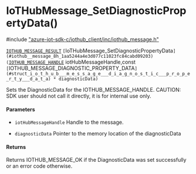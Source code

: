 # IoTHubMessage_SetDiagnosticPropertyData()

\#include ["azure-iot-sdk-c/iothub_client/inc/iothub_message.h"](../iot-c-ref-iothub-message-h.md)  

[`IOTHUB_MESSAGE_RESULT`](#iothub__message_8h_1a9ecf3d22e0ef357c3e7eda387ea07f62) `[`IoTHubMessage_SetDiagnosticPropertyData`](#iothub__message_8h_1aa5244a4e3d077c11023fc84cabd09203)(`[`IOTHUB_MESSAGE_HANDLE`](#iothub__message_8h_1a98782b8f57e3f751b4f0196de946432c) iotHubMessageHandle,const `[`IOTHUB_MESSAGE_DIAGNOSTIC_PROPERTY_DATA`](#struct_i_o_t_h_u_b___m_e_s_s_a_g_e___d_i_a_g_n_o_s_t_i_c___p_r_o_p_e_r_t_y___d_a_t_a) * diagnosticData)`

Sets the DiagnosticData for the IOTHUB_MESSAGE_HANDLE. CAUTION: SDK user should not call it directly, it is for internal use only.

#### Parameters
* `iotHubMessageHandle` Handle to the message. 

* `diagnosticData` Pointer to the memory location of the diagnosticData

#### Returns
Returns IOTHUB_MESSAGE_OK if the DiagnosticData was set successfully or an error code otherwise.

